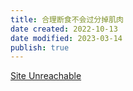 ```yaml
---
title: 合理断食不会过分掉肌肉
date created: 2022-10-13
date modified: 2023-03-14
publish: true
---
```


[Site Unreachable](https://www.youtube.com/watch?v=6-DZ0cnlcRM)